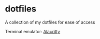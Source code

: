 # dotfiles
A collection of my dotfiles for ease of access

Terminal emulator: [Alacritty](https://github.com/alacritty/alacritty)

